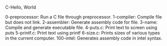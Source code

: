 C-Hello, World

0-preprocessor: Run a C file through preprocessor.
1-compiler: Compile file but does not link.
2-assembler: Generate assembly code for file.
3-name: Compile and generate executable file.
4-puts.c: Print text to screen using puts
5-printf.c: Print text using printf
6-size.c: Prints sizes of various types in the current computer.
100-intel: Generates assembly code in intel syntax.
